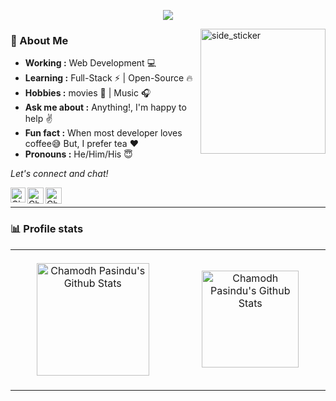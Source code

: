<p align="center">
<img src="https://readme-typing-svg.herokuapp.com?color=%2364F74E&center=true&vCenter=true&width=600&height=45&lines=Hi%2C+I'm+Chamodh+Pasindu;Software+Engineer+and+UX/UI+Designer">
</p>

<img align="right" width=200px height=200px alt="side_sticker" src="https://media.giphy.com/media/TEnXkcsHrP4YedChhA/giphy.gif" />

### 🤔 About Me
-  **Working :**  Web Development :computer:
-  **Learning :** Full-Stack :zap: | Open-Source :fire:	
-  **Hobbies :** movies 🎥 | Music :headphones:
-  **Ask me about :** Anything!, I'm happy to help :v:
-  **Fun fact :** When most developer loves coffee:sweat_smile: But, I prefer tea :heart: 
-  **Pronouns :** He/Him/His :innocent:

<p align="left"> 
  <i> Let's connect and chat! </i>
</p>
 
<a href="https://www.linkedin.com/in/chamodh-pasindu-9b6178217/">
   <img align="left" alt="Chamodh Pasindu | Linkedin" width="24px" src="https://github.com/piyushP7pravin/piyushP7pravin/blob/master/Linkedin.svg" />
  </a>
  <a href="mailto:chamodhpasindu@gmail.com">
    <img align="left" alt="Chamodh Pasindu | Gmail" width="26px" src="https://github.com/piyushP7pravin/piyushP7pravin/blob/master/Gmail.svg" />
  </a>
  <a href="https://twitter.com/chamodh_pasindu">
    <img align="left" alt="Chamodh Pasindu | Twitter" width="26px" src="https://github.com/piyushP7pravin/piyushP7pravin/blob/master/Twitter.svg" />
 </a>

<br>
<hr>

###  📊 Profile stats

<table>
  <tbody>
  <tr>
    <td width=1000px height=225px align="center">
      <img height="180em" src="https://github-readme-stats.vercel.app/api?username=ChamodhPasindu&show_icons=true&title_color=fff&icon_color=79ff97&text_color=efefef&bg_color=24292e" alt="Chamodh Pasindu's Github Stats">
     </td>
     <td width=1000px height=225px align="center">
       <img height="155em" src="https://github-readme-stats.vercel.app/api/top-langs/?username=ChamodhPasindu&show_icons=true&title_color=fff&icon_color=79ff97&text_color=efefef&bg_color=24292e&layout=compact" alt="Chamodh Pasindu's Github Stats" /></td>
  </tr>
  </tobody>
</table>
<a href="https://github.com/ChamodhPasindu">
  
   
</a>


<!--
**ChamodhPasindu/ChamodhPasindu** is a ✨ _special_ ✨ repository because its `README.md` (this file) appears on your GitHub profile.

Here are some ideas to get you started:

- 🔭 I’m currently working on ...
- 🌱 I’m currently learning ...
- 👯 I’m looking to collaborate on ...
- 🤔 I’m looking for help with ...
- 💬 Ask me about ...
- 📫 How to reach me: ...
- 😄 Pronouns: ...
- ⚡ Fun fact: ...
-->
